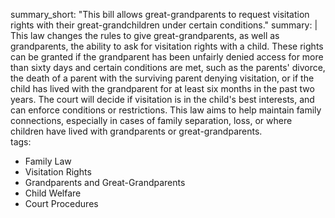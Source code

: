 summary_short: "This bill allows great-grandparents to request visitation rights with their great-grandchildren under certain conditions."
summary: |
  This law changes the rules to give great-grandparents, as well as grandparents, the ability to ask for visitation rights with a child. These rights can be granted if the grandparent has been unfairly denied access for more than sixty days and certain conditions are met, such as the parents' divorce, the death of a parent with the surviving parent denying visitation, or if the child has lived with the grandparent for at least six months in the past two years. The court will decide if visitation is in the child's best interests, and can enforce conditions or restrictions. This law aims to help maintain family connections, especially in cases of family separation, loss, or where children have lived with grandparents or great-grandparents.  
tags:
  - Family Law
  - Visitation Rights
  - Grandparents and Great-Grandparents
  - Child Welfare
  - Court Procedures
